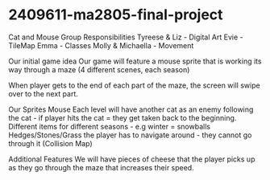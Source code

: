 # 2409611-ma2805-final-project
Cat and Mouse
Group Responsibilities
Tyreese & Liz - Digital Art Evie - TileMap Emma - Classes Molly & Michaella - Movement

Our initial game idea
Our game will feature a mouse sprite that is working its way through a maze (4 different scenes, each season)

When player gets to the end of each part of the maze, the screen will swipe over to the next part.

Our Sprites
Mouse Each level will have another cat as an enemy following the cat - if player hits the cat = they get taken back to the beginning. Different items for different seasons - e.g winter = snowballs Hedges/Stones/Grass the player has to navigate around - they cannot go through it (Collision Map)

Additional Features
We will have pieces of cheese that the player picks up as they go through the maze that increases their speed.
